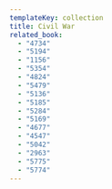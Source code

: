 ```yaml
---
templateKey: collection
title: Civil War
related_book:
  - "4734"
  - "5194"
  - "1156"
  - "5354"
  - "4824"
  - "5479"
  - "5136"
  - "5185"
  - "5284"
  - "5169"
  - "4677"
  - "4547"
  - "5042"
  - "2963"
  - "5775"
  - "5774"
---
```


